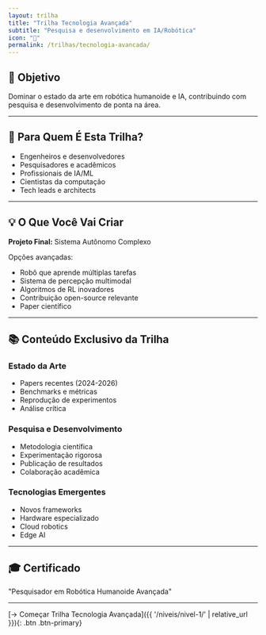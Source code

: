 ```yaml
---
layout: trilha
title: "Trilha Tecnologia Avançada"
subtitle: "Pesquisa e desenvolvimento em IA/Robótica"
icon: "🔬"
permalink: /trilhas/tecnologia-avancada/
---
```


## 🎯 Objetivo

Dominar o estado da arte em robótica humanoide e IA, contribuindo com pesquisa e desenvolvimento de ponta na área.

---

## 👥 Para Quem É Esta Trilha?

- Engenheiros e desenvolvedores
- Pesquisadores e acadêmicos
- Profissionais de IA/ML
- Cientistas da computação
- Tech leads e architects

---

## 💡 O Que Você Vai Criar

**Projeto Final:** Sistema Autônomo Complexo

Opções avançadas:
- Robô que aprende múltiplas tarefas
- Sistema de percepção multimodal
- Algoritmos de RL inovadores
- Contribuição open-source relevante
- Paper científico

---

## 📚 Conteúdo Exclusivo da Trilha

### Estado da Arte
- Papers recentes (2024-2026)
- Benchmarks e métricas
- Reprodução de experimentos
- Análise crítica

### Pesquisa e Desenvolvimento
- Metodologia científica
- Experimentação rigorosa
- Publicação de resultados
- Colaboração acadêmica

### Tecnologias Emergentes
- Novos frameworks
- Hardware especializado
- Cloud robotics
- Edge AI

---

## 🎓 Certificado

"Pesquisador em Robótica Humanoide Avançada"

---

[→ Começar Trilha Tecnologia Avançada]({{ '/niveis/nivel-1/' | relative_url }}){: .btn .btn-primary}
